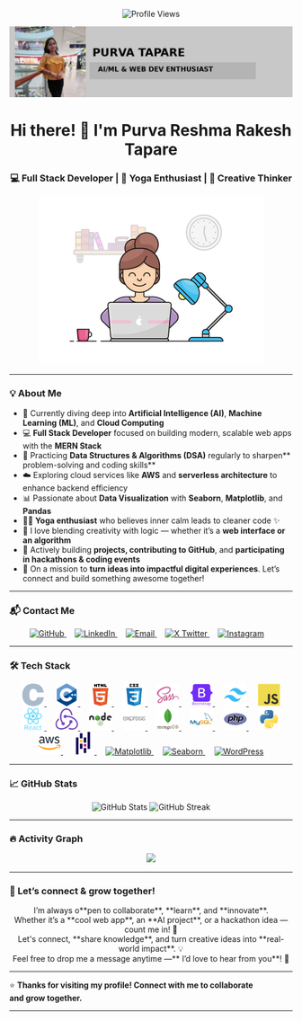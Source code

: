 <p align="center">
  <img src="https://komarev.com/ghpvc/?username=87purvatapare&label=Profile%20views&color=0e75b6&style=flat" alt="Profile Views" />
</p>

<p align="center">
  <img src="https://github.com/87purvatapare/87purvatapare/blob/main/purva_github_banner_grey.jpg" alt="Purva's Banner" />
</p>

<h1 align="center">Hi there! 👋 I'm Purva Reshma Rakesh Tapare</h1>
<h3 align="center">💻 Full Stack Developer | 🧘 Yoga Enthusiast | 🎨 Creative Thinker</h3>

<p align="center">
  <img alt="coding gif" width="400" src="https://github.com/87purvatapare/87purvatapare/blob/main/Photo%20git%20hub.gif?raw=true" />
</p>

---

### 💡 About Me

- 🌱 Currently diving deep into **Artificial Intelligence (AI)**, **Machine Learning (ML)**, and **Cloud Computing**
- 💻 **Full Stack Developer** focused on building modern, scalable web apps with the **MERN Stack**
- 🧠 Practicing **Data Structures & Algorithms (DSA)** regularly to sharpen** problem-solving and coding skills**
- ☁️ Exploring cloud services like **AWS** and **serverless architecture** to enhance backend efficiency
- 📊 Passionate about **Data Visualization** with **Seaborn**, **Matplotlib**, and **Pandas**
- 🧘‍♀️ **Yoga enthusiast** who believes inner calm leads to cleaner code ✨
- 🎨 I love blending creativity with logic — whether it’s a **web interface or an algorithm**
- 🚀 Actively building **projects, contributing to GitHub**, and **participating in hackathons & coding events**
- 🎯 On a mission to **turn ideas into impactful digital experiences**. Let’s connect and build something awesome together!

---

### 📬 Contact Me

<p align="center">
  <a href="https://github.com/87purvatapare" target="_blank" rel="noreferrer" style="margin-right:15px;">
    <img alt="GitHub" src="https://cdn.jsdelivr.net/gh/devicons/devicon/icons/github/github-original.svg" width="35" />
  </a>
  <a href="https://www.linkedin.com/in/purva-tapare05/" target="_blank" rel="noreferrer" style="margin-right:15px;">
    <img alt="LinkedIn" src="https://cdn.jsdelivr.net/gh/devicons/devicon/icons/linkedin/linkedin-original.svg" width="35" />
  </a>
  <a href="mailto:taparepurva79@gmail.com" target="_blank" rel="noreferrer" style="margin-right:15px;">
    <img alt="Email" src="https://cdn-icons-png.flaticon.com/512/732/732200.png" width="35" />
  </a>
  <a href="https://x.com/PTapare23968?t=7nYrNDKRRrexJu4jOdCykg&s=09" target="_blank" rel="noreferrer" style="margin-right:15px;">
    <img alt="X Twitter" src="https://cdn-icons-png.flaticon.com/512/733/733579.png" width="35" />
  </a>
  <a href="https://instagram.com/magic_pearl__05" target="_blank" rel="noreferrer" style="margin-right:15px;">
   <img alt="Instagram" src="https://cdn-icons-png.flaticon.com/512/2111/2111463.png" width="35" />
  </a>
</p>

---

### 🛠️ Tech Stack

<p align="center" style="margin-bottom:10px;">
  <a href="https://www.cprogramming.com/" target="_blank" rel="noreferrer" style="margin:0 8px;">
    <img src="https://raw.githubusercontent.com/devicons/devicon/master/icons/c/c-original.svg" alt="C" width="40" height="40" />
  </a>
  <a href="https://www.w3schools.com/cpp/" target="_blank" rel="noreferrer" style="margin:0 8px;">
    <img src="https://raw.githubusercontent.com/devicons/devicon/master/icons/cplusplus/cplusplus-original.svg" alt="C++" width="40" height="40" />
  </a>
  <a href="https://www.w3schools.com/html/" target="_blank" rel="noreferrer" style="margin:0 8px;">
    <img src="https://raw.githubusercontent.com/devicons/devicon/master/icons/html5/html5-original-wordmark.svg" alt="HTML5" width="40" height="40" />
  </a>
  <a href="https://www.w3schools.com/css/" target="_blank" rel="noreferrer" style="margin:0 8px;">
    <img src="https://raw.githubusercontent.com/devicons/devicon/master/icons/css3/css3-original-wordmark.svg" alt="CSS3" width="40" height="40" />
  </a>
  <a href="https://sass-lang.com" target="_blank" rel="noreferrer" style="margin:0 8px;">
    <img src="https://raw.githubusercontent.com/devicons/devicon/master/icons/sass/sass-original.svg" alt="Sass" width="40" height="40" />
  </a>
  <a href="https://getbootstrap.com" target="_blank" rel="noreferrer" style="margin:0 8px;">
    <img src="https://raw.githubusercontent.com/devicons/devicon/master/icons/bootstrap/bootstrap-plain-wordmark.svg" alt="Bootstrap" width="40" height="40" />
  </a>
 <a href="https://tailwindcss.com" target="_blank" rel="noreferrer" style="margin:0 8px;">
  <img src="https://raw.githubusercontent.com/devicons/devicon/master/icons/tailwindcss/tailwindcss-plain.svg" alt="Tailwind CSS" width="40" height="40" />
</a>

  <a href="https://developer.mozilla.org/en-US/docs/Web/JavaScript" target="_blank" rel="noreferrer" style="margin:0 8px;">
    <img src="https://raw.githubusercontent.com/devicons/devicon/master/icons/javascript/javascript-original.svg" alt="JavaScript" width="40" height="40" />
  </a>
  <a href="https://reactjs.org/" target="_blank" rel="noreferrer" style="margin:0 8px;">
    <img src="https://raw.githubusercontent.com/devicons/devicon/master/icons/react/react-original-wordmark.svg" alt="React" width="40" height="40" />
  </a>
  <a href="https://redux.js.org" target="_blank" rel="noreferrer" style="margin:0 8px;">
    <img src="https://raw.githubusercontent.com/devicons/devicon/master/icons/redux/redux-original.svg" alt="Redux" width="40" height="40" />
  </a>
  <a href="https://nodejs.org" target="_blank" rel="noreferrer" style="margin:0 8px;">
    <img src="https://raw.githubusercontent.com/devicons/devicon/master/icons/nodejs/nodejs-original-wordmark.svg" alt="Node.js" width="40" height="40" />
  </a>
  <a href="https://expressjs.com" target="_blank" rel="noreferrer" style="margin:0 8px;">
    <img src="https://raw.githubusercontent.com/devicons/devicon/master/icons/express/express-original-wordmark.svg" alt="Express" width="40" height="40" />
  </a>
  <a href="https://www.mongodb.com/" target="_blank" rel="noreferrer" style="margin:0 8px;">
    <img src="https://raw.githubusercontent.com/devicons/devicon/master/icons/mongodb/mongodb-original-wordmark.svg" alt="MongoDB" width="40" height="40" />
  </a>
  <a href="https://www.mysql.com/" target="_blank" rel="noreferrer" style="margin:0 8px;">
    <img src="https://raw.githubusercontent.com/devicons/devicon/master/icons/mysql/mysql-original-wordmark.svg" alt="MySQL" width="40" height="40" />
  </a>
  <a href="https://www.php.net" target="_blank" rel="noreferrer" style="margin:0 8px;">
    <img src="https://raw.githubusercontent.com/devicons/devicon/master/icons/php/php-original.svg" alt="PHP" width="40" height="40" />
  </a>
  <a href="https://www.python.org" target="_blank" rel="noreferrer" style="margin:0 8px;">
    <img src="https://raw.githubusercontent.com/devicons/devicon/master/icons/python/python-original.svg" alt="Python" width="40" height="40" />
  </a>
  <a href="https://aws.amazon.com" target="_blank" rel="noreferrer" style="margin:0 8px;">
    <img src="https://raw.githubusercontent.com/devicons/devicon/master/icons/amazonwebservices/amazonwebservices-original-wordmark.svg" alt="AWS" width="40" height="40" />
  </a>
  <a href="https://pandas.pydata.org/" target="_blank" rel="noreferrer" style="margin:0 8px;">
    <img src="https://raw.githubusercontent.com/devicons/devicon/2ae2a900d2f041da66e950e4d48052658d850630/icons/pandas/pandas-original.svg" alt="Pandas" width="40" height="40" />
  </a>
  <a href="https://matplotlib.org/" target="_blank" rel="noreferrer" style="margin:0 8px;">
    <img src="https://matplotlib.org/_static/images/logo2.svg" alt="Matplotlib" width="40" height="40" />
  </a>
  <a href="https://seaborn.pydata.org/" target="_blank" rel="noreferrer" style="margin:0 8px;">
    <img src="https://seaborn.pydata.org/_static/logo-wide-lightbg.svg" alt="Seaborn" width="80" height="40" />
  </a>
  <a href="https://wordpress.org/" target="_blank" rel="noreferrer" style="margin:0 8px;">
    <img src="https://cdn.jsdelivr.net/gh/devicons/devicon/icons/wordpress/wordpress-original.svg" alt="WordPress" width="40" height="40" />
  </a>
</p>

---

### 📈 GitHub Stats

<p align="center">
  <img src="https://github-readme-stats.vercel.app/api?username=87purvatapare&show_icons=true&theme=tokyonight&count_private=true" alt="GitHub Stats" />
  <img src="https://github-readme-streak-stats.herokuapp.com/?user=87purvatapare&theme=tokyonight" alt="GitHub Streak" />
</p>

---

### 🔥 Activity Graph

<p align="center">
 <img src="https://github-readme-activity-graph.vercel.app/graph?username=87purvatapare&theme=react-dark&hide_border=true" />
</p>


---

### 🌱 Let’s connect & grow together!

<p align="center">
  I’m always o**pen to collaborate**, **learn**, and **innovate**. <br>
  Whether it’s a **cool web app**, an **AI project**, or a hackathon idea — count me in! 🚀<br>
  Let's connect, **share knowledge**, and turn creative ideas into **real-world impact**. 💡<br>
  Feel free to drop me a message anytime —** I’d love to hear from you**! 🤝
</p>


---

⭐ **Thanks for visiting my profile! Connect with me to collaborate and grow together.**

------

